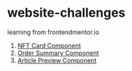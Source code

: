 # website-challenges
learning from frontendmentor.io <br>
1. <a href="https://armeetjatyani.com/website-challenges/newbie/nft-preview-card-component-main/index.html" target="_blank">NFT Card Component</a>
2. <a href="https://armeetjatyani.com/website-challenges/newbie/order-summary-component-main/index.html" target="_blank">Order Summary Component</a>
3. <a href="https://armeetjatyani.com/website-challenges/newbie/article-preview-component-master/index.html" target="_blank">Article Preview Component</a> 
